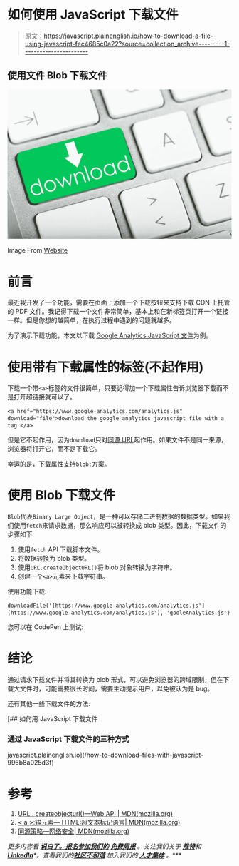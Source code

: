 # 如何使用 JavaScript 下载文件

> 原文：<https://javascript.plainenglish.io/how-to-download-a-file-using-javascript-fec4685c0a22?source=collection_archive---------1----------------------->

## 使用文件 Blob 下载文件

![](img/b4d4914075a48c7b03d7dfee3fb6f8eb.png)

Image From [Website](https://computing.which.co.uk/hc/en-gb/articles/360001287849-How-to-download-software-and-apps-safely)

# 前言

最近我开发了一个功能，需要在页面上添加一个下载按钮来支持下载 CDN 上托管的 PDF 文件。我记得下载一个文件非常简单，基本上和在新标签页打开一个链接一样。但是你想的越简单，在执行过程中遇到的问题就越多。

为了演示下载功能，本文以下载 [Google Analytics JavaScript 文件](https://www.google-analytics.com/analytics.js)为例。

# 使用带有下载属性的标签(不起作用)

下载一个带`<a>`标签的文件很简单，只要记得加一个下载属性告诉浏览器下载而不是打开超链接就可以了。

```
<a href="https://www.google-analytics.com/analytics.js" download="file">download the google analytics javascript file with a tag </a>
```

但是它不起作用，因为`download`只对[同源 URL](https://developer.mozilla.org/en-US/docs/Web/Security/Same-origin_policy)起作用。如果文件不是同一来源，浏览器将打开它，而不是下载它。

幸运的是，下载属性支持`blob:`方案。

# 使用 Blob 下载文件

`Blob`代表`Binary Large Object`，是一种可以存储二进制数据的数据类型。如果我们使用`fetch`来请求数据，那么响应可以被转换成 blob 类型。因此，下载文件的步骤如下:

1.  使用`fetch` API 下载脚本文件。
2.  将数据转换为 blob 类型。
3.  使用`URL.createObjectURL()`将 blob 对象转换为字符串。
4.  创建一个`<a>`元素来下载字符串。

使用功能下载:

```
downloadFile('[https://www.google-analytics.com/analytics.js'](https://www.google-analytics.com/analytics.js'), 'gooleAnalytics.js')
```

您可以在 CodePen 上测试:

# 结论

通过请求下载文件并将其转换为 blob 形式，可以避免浏览器的跨域限制，但在下载大文件时，可能需要很长时间，需要主动提示用户，以免被认为是 bug。

还有其他一些下载文件的方法:

[](/how-to-download-files-with-javascript-996b8a025d3f) [## 如何用 JavaScript 下载文件

### 通过 JavaScript 下载文件的三种方式

javascript.plainenglish.io](/how-to-download-files-with-javascript-996b8a025d3f) 

# 参考

1.  [URL . createobjecturl()—Web API | MDN(mozilla.org)](https://developer.mozilla.org/en-US/docs/Web/API/URL/createObjectURL)
2.  [< a >:锚元素— HTML:超文本标记语言| MDN(mozilla.org)](https://developer.mozilla.org/en-US/docs/Web/HTML/Element/a)
3.  [同源策略—网络安全| MDN(mozilla.org)](https://developer.mozilla.org/en-US/docs/Web/Security/Same-origin_policy)

*更多内容看* [***说白了。报名参加我们的***](https://plainenglish.io/) **[***免费周报***](http://newsletter.plainenglish.io/) *。关注我们关于* [***推特***](https://twitter.com/inPlainEngHQ)**和*[***LinkedIn***](https://www.linkedin.com/company/inplainenglish/)*。查看我们的**[***社区不和谐***](https://discord.gg/GtDtUAvyhW) *加入我们的* [***人才集体***](https://inplainenglish.pallet.com/talent/welcome) *。*****